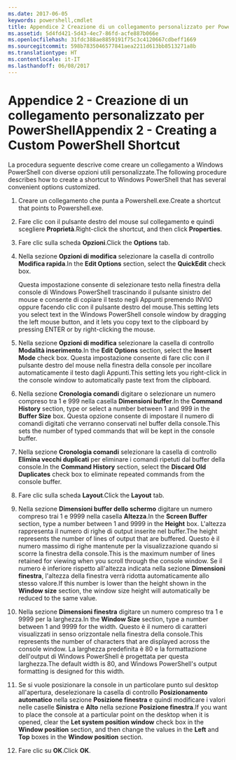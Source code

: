 ```yaml
---
ms.date: 2017-06-05
keywords: powershell,cmdlet
title: Appendice 2 Creazione di un collegamento personalizzato per PowerShell
ms.assetid: 5d4fd421-5d43-4ec7-86fd-acfe887b066e
ms.openlocfilehash: 31fdc388ae8859191f75c3c4120667cdbeff1669
ms.sourcegitcommit: 598b7835046577841aea2211d613bb8513271a8b
ms.translationtype: HT
ms.contentlocale: it-IT
ms.lasthandoff: 06/08/2017
---
```

# <a name="appendix-2---creating-a-custom-powershell-shortcut"></a><span data-ttu-id="29629-103">Appendice 2 - Creazione di un collegamento personalizzato per PowerShell</span><span class="sxs-lookup"><span data-stu-id="29629-103">Appendix 2 - Creating a Custom PowerShell Shortcut</span></span>
<span data-ttu-id="29629-104">La procedura seguente descrive come creare un collegamento a Windows PowerShell con diverse opzioni utili personalizzate.</span><span class="sxs-lookup"><span data-stu-id="29629-104">The following procedure describes how to create a shortcut to Windows PowerShell that has several convenient options customized.</span></span>

1.  <span data-ttu-id="29629-105">Creare un collegamento che punta a Powershell.exe.</span><span class="sxs-lookup"><span data-stu-id="29629-105">Create a shortcut that points to Powershell.exe.</span></span>

2.  <span data-ttu-id="29629-106">Fare clic con il pulsante destro del mouse sul collegamento e quindi scegliere **Proprietà**.</span><span class="sxs-lookup"><span data-stu-id="29629-106">Right-click the shortcut, and then click **Properties**.</span></span>

3.  <span data-ttu-id="29629-107">Fare clic sulla scheda **Opzioni**.</span><span class="sxs-lookup"><span data-stu-id="29629-107">Click the **Options** tab.</span></span>

4.  <span data-ttu-id="29629-108">Nella sezione **Opzioni di modifica** selezionare la casella di controllo **Modifica rapida**.</span><span class="sxs-lookup"><span data-stu-id="29629-108">In the **Edit Options** section, select the **QuickEdit** check box.</span></span>

    <span data-ttu-id="29629-109">Questa impostazione consente di selezionare testo nella finestra della console di Windows PowerShell trascinando il pulsante sinistro del mouse e consente di copiare il testo negli Appunti premendo INVIO oppure facendo clic con il pulsante destro del mouse.</span><span class="sxs-lookup"><span data-stu-id="29629-109">This setting lets you select text in the Windows PowerShell console window by dragging the left mouse button, and it lets you copy text to the clipboard by pressing ENTER or by right-clicking the mouse.</span></span>

5.  <span data-ttu-id="29629-110">Nella sezione **Opzioni di modifica** selezionare la casella di controllo **Modalità inserimento**.</span><span class="sxs-lookup"><span data-stu-id="29629-110">In the **Edit Options** section, select the **Insert Mode** check box.</span></span> <span data-ttu-id="29629-111">Questa impostazione consente di fare clic con il pulsante destro del mouse nella finestra della console per incollare automaticamente il testo dagli Appunti.</span><span class="sxs-lookup"><span data-stu-id="29629-111">This setting lets you right-click in the console window to automatically paste text from the clipboard.</span></span>

6.  <span data-ttu-id="29629-112">Nella sezione **Cronologia comandi** digitare o selezionare un numero compreso tra 1 e 999 nella casella **Dimensioni buffer**.</span><span class="sxs-lookup"><span data-stu-id="29629-112">In the **Command History** section, type or select a number between 1 and 999 in the **Buffer Size** box.</span></span> <span data-ttu-id="29629-113">Questa opzione consente di impostare il numero di comandi digitati che verranno conservati nel buffer della console.</span><span class="sxs-lookup"><span data-stu-id="29629-113">This sets the number of typed commands that will be kept in the console buffer.</span></span>

7.  <span data-ttu-id="29629-114">Nella sezione **Cronologia comandi** selezionare la casella di controllo **Elimina vecchi duplicati** per eliminare i comandi ripetuti dal buffer della console.</span><span class="sxs-lookup"><span data-stu-id="29629-114">In the **Command History** section, select the **Discard Old Duplicates** check box to eliminate repeated commands from the console buffer.</span></span>

8.  <span data-ttu-id="29629-115">Fare clic sulla scheda **Layout**.</span><span class="sxs-lookup"><span data-stu-id="29629-115">Click the **Layout** tab.</span></span>

9. <span data-ttu-id="29629-116">Nella sezione **Dimensioni buffer dello schermo** digitare un numero compreso trai 1 e 9999 nella casella **Altezza**.</span><span class="sxs-lookup"><span data-stu-id="29629-116">In the **Screen Buffer** section, type a number between 1 and 9999 in the **Height** box.</span></span> <span data-ttu-id="29629-117">L'altezza rappresenta il numero di righe di output inserite nel buffer.</span><span class="sxs-lookup"><span data-stu-id="29629-117">The height represents the number of lines of output that are buffered.</span></span> <span data-ttu-id="29629-118">Questo è il numero massimo di righe mantenute per la visualizzazione quando si scorre la finestra della console.</span><span class="sxs-lookup"><span data-stu-id="29629-118">This is the maximum number of lines retained for viewing when you scroll through the console window.</span></span> <span data-ttu-id="29629-119">Se il numero è inferiore rispetto all'altezza indicata nella sezione **Dimensioni finestra**, l'altezza della finestra verrà ridotta automaticamente allo stesso valore.</span><span class="sxs-lookup"><span data-stu-id="29629-119">If this number is lower than the height shown in the **Window size** section, the window size height will automatically be reduced to the same value.</span></span>

10. <span data-ttu-id="29629-120">Nella sezione **Dimensioni finestra** digitare un numero compreso tra 1 e 9999 per la larghezza.</span><span class="sxs-lookup"><span data-stu-id="29629-120">In the **Window Size** section, type a number between 1 and 9999 for the width.</span></span> <span data-ttu-id="29629-121">Questo è il numero di caratteri visualizzati in senso orizzontale nella finestra della console.</span><span class="sxs-lookup"><span data-stu-id="29629-121">This represents the number of characters that are displayed across the console window.</span></span> <span data-ttu-id="29629-122">La larghezza predefinita è 80 e la formattazione dell'output di Windows PowerShell è progettata per questa larghezza.</span><span class="sxs-lookup"><span data-stu-id="29629-122">The default width is 80, and Windows PowerShell's output formatting is designed for this width.</span></span>

11. <span data-ttu-id="29629-123">Se si vuole posizionare la console in un particolare punto sul desktop all'apertura, deselezionare la casella di controllo **Posizionamento automatico** nella sezione **Posizione finestra** e quindi modificare i valori nelle caselle **Sinistra** e **Alto** nella sezione **Posizione finestra**.</span><span class="sxs-lookup"><span data-stu-id="29629-123">If you want to place the console at a particular point on the desktop when it is opened, clear the **Let system position window** check box in the **Window position** section, and then change the values in the **Left** and **Top** boxes in the **Window position** section.</span></span>

12. <span data-ttu-id="29629-124">Fare clic su **OK**.</span><span class="sxs-lookup"><span data-stu-id="29629-124">Click **OK**.</span></span>


